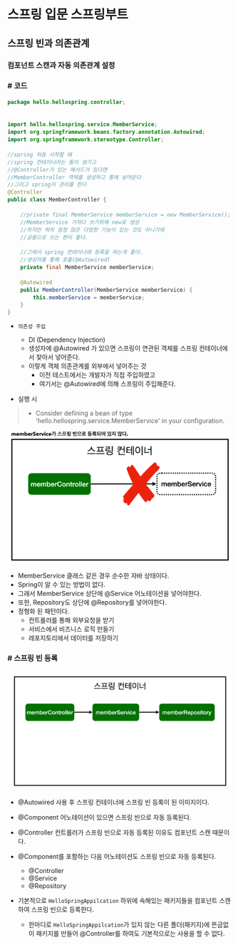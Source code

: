 # 스프링 입문 스프링부트

## 스프링 빈과 의존관계

### 컴포넌트 스캔과 자동 의존관계 설정

### # 코드

```java
package hello.hellospring.controller;


import hello.hellospring.service.MemberService;
import org.springframework.beans.factory.annotation.Autowired;
import org.springframework.stereotype.Controller;

//spring 처음 시작할 때
//spring 컨테이너라는 통이 생기고
//@Controller가 있는 메서드가 있다면
//MemberController 객체를 생성하고 통에 넣어둔다
//그리고 spring이 관리를 한다
@Controller
public class MemberController {

    //private final MemberService memberService = new MemberService();
    //MemberService 가져다 쓰기위해 new로 생성
    //하지만 딱히 엄청 많은 다양한 기능이 있는 것도 아니기에
    //공용으로 쓰는 편이 좋다.

    //그래서 spring 컨테이너에 등록을 하는게 좋다.
    //생성자를 통해 호출(@Autowired)
    private final MemberService memberService;

    @Autowired
    public MemberController(MemberService memberService) {
        this.memberService = memberService;
    }
}
```

- `의존성 주입`
  - DI (Dependency Injection)
  - 생성자에 @Autowired 가 있으면 스프링이 연관된 객체를 스프링 컨테이너에서 찾아서 넣어준다.
  - 이렇게 객체 의존관계를 외부에서 넣어주는 것
    - 이전 테스트에서는 개발자가 직접 주입하였고
    - 여기서는 @Autowired에 의해 스프링이 주입해준다.

- 실행 시

>- Consider defining a bean of type 'hello.hellospring.service.MemberService' in your configuration.

![04_01.png](../pic/04_01.png)

- MemberService 클래스 같은 경우 순수한 자바 상태이다.
- Spring이 알 수 있는 방법이 없다.
- 그래서 MemberService 상단에 @Service 어노테이션을 넣어야한다.
- 또한, Repository도 상단에 @Repository를 넣어야한다.
- 정형화 된 패턴이다.
  - 컨트롤러를 통해 외부요청을 받기
  - 서비스에서 비즈니스 로직 만들기
  - 레포지토리에서 데이터를 저장하기

### # 스프링 빈 등록

![04_01(02).png](../pic/04_01(02).png)

- @Autowired 사용 후 스프링 컨테이너에 스프링 빈 등록이 된 이미지이다.
- @Component 어노테이션이 있으면 스프링 빈으로 자동 등록된다.
- @Controller 컨트롤러가 스프링 빈으로 자동 등록된 이유도 컴포넌트 스캔 때문이다.

- @Component를 포함하는 다음 어노테이션도 스프링 빈으로 자동 등록된다.
  - @Controller
  - @Service
  - @Repository

- 기본적으로 `HelloSpringAppilcation` 하위에 속해있는 패키지들을 컴포넌트 스캔 하여 스프링 빈으로 등록한다.
  - 한마디로 `HelloSpringAppilcation`가 있지 않는 다른 폴더(패키지)에 뜬금없이 패키지를 만들어 @Controller를 하여도 기본적으로는 사용을 할 수 없다.
